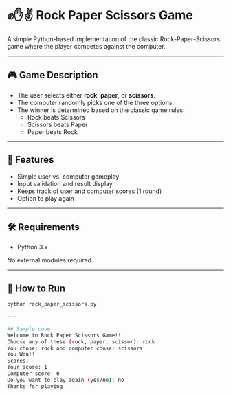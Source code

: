 # ✊✋✌️ Rock Paper Scissors Game

A simple Python-based implementation of the classic Rock-Paper-Scissors game where the player competes against the computer.

---

## 🎮 Game Description

- The user selects either **rock**, **paper**, or **scissors**.
- The computer randomly picks one of the three options.
- The winner is determined based on the classic game rules:
  - Rock beats Scissors
  - Scissors beats Paper
  - Paper beats Rock

---

## 📌 Features

- Simple user vs. computer gameplay
- Input validation and result display
- Keeps track of user and computer scores (1 round)
- Option to play again

---

## 🛠️ Requirements

- Python 3.x

No external modules required.

---

## 🚀 How to Run

```bash
python rock_paper_scissors.py

---

## Sample code  
Welcome to Rock Paper Scissors Game!!
Choose any of these (rock, paper, scissor): rock
You chose: rock and computer chose: scissors
You Won!!
Scores:
Your score: 1
Computer score: 0
Do you want to play again (yes/no): no
Thanks for playing
